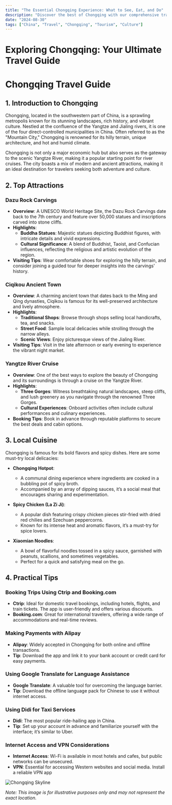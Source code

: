 ```yaml
---
title: "The Essential Chongqing Experience: What to See, Eat, and Do"
description: "Discover the best of Chongqing with our comprehensive travel guide. Explore top attractions, savor local cuisine, and get insider tips for an unforgettable Chinese adventure."
date: "2024-08-30"
tags: ["China", "Travel", "Chongqing", "Tourism", "Culture"]
---
```


# Exploring Chongqing: Your Ultimate Travel Guide

# Chongqing Travel Guide

## 1. Introduction to Chongqing
Chongqing, located in the southwestern part of China, is a sprawling metropolis known for its stunning landscapes, rich history, and vibrant culture. Nestled at the confluence of the Yangtze and Jialing rivers, it is one of the four direct-controlled municipalities in China. Often referred to as the "Mountain City," Chongqing is renowned for its hilly terrain, unique architecture, and hot and humid climate. 

Chongqing is not only a major economic hub but also serves as the gateway to the scenic Yangtze River, making it a popular starting point for river cruises. The city boasts a mix of modern and ancient attractions, making it an ideal destination for travelers seeking both adventure and culture.

## 2. Top Attractions

### Dazu Rock Carvings
- **Overview**: A UNESCO World Heritage Site, the Dazu Rock Carvings date back to the 7th century and feature over 50,000 statues and inscriptions carved into stone cliffs.
- **Highlights**:
  - **Buddha Statues**: Majestic statues depicting Buddhist figures, with intricate details and vivid expressions.
  - **Cultural Significance**: A blend of Buddhist, Taoist, and Confucian influences, reflecting the religious and artistic evolution of the region.
- **Visiting Tips**: Wear comfortable shoes for exploring the hilly terrain, and consider joining a guided tour for deeper insights into the carvings' history.

### Ciqikou Ancient Town
- **Overview**: A charming ancient town that dates back to the Ming and Qing dynasties, Ciqikou is famous for its well-preserved architecture and lively atmosphere.
- **Highlights**:
  - **Traditional Shops**: Browse through shops selling local handicrafts, tea, and snacks.
  - **Street Food**: Sample local delicacies while strolling through the narrow alleys.
  - **Scenic Views**: Enjoy picturesque views of the Jialing River.
- **Visiting Tips**: Visit in the late afternoon or early evening to experience the vibrant night market.

### Yangtze River Cruise
- **Overview**: One of the best ways to explore the beauty of Chongqing and its surroundings is through a cruise on the Yangtze River.
- **Highlights**:
  - **Three Gorges**: Witness breathtaking natural landscapes, steep cliffs, and lush greenery as you navigate through the renowned Three Gorges.
  - **Cultural Experiences**: Onboard activities often include cultural performances and culinary experiences.
- **Booking Tips**: Book in advance through reputable platforms to secure the best deals and cabin options.

## 3. Local Cuisine
Chongqing is famous for its bold flavors and spicy dishes. Here are some must-try local delicacies:

- **Chongqing Hotpot**: 
  - A communal dining experience where ingredients are cooked in a bubbling pot of spicy broth. 
  - Accompanied by an array of dipping sauces, it’s a social meal that encourages sharing and experimentation.

- **Spicy Chicken (La Zi Ji)**:
  - A popular dish featuring crispy chicken pieces stir-fried with dried red chilies and Szechuan peppercorns.
  - Known for its intense heat and aromatic flavors, it’s a must-try for spice lovers.

- **Xiaomian Noodles**:
  - A bowl of flavorful noodles tossed in a spicy sauce, garnished with peanuts, scallions, and sometimes vegetables.
  - Perfect for a quick and satisfying meal on the go.

## 4. Practical Tips

### Booking Trips Using Ctrip and Booking.com
- **Ctrip**: Ideal for domestic travel bookings, including hotels, flights, and train tickets. The app is user-friendly and offers various discounts.
- **Booking.com**: Great for international travelers, offering a wide range of accommodations and real-time reviews. 

### Making Payments with Alipay
- **Alipay**: Widely accepted in Chongqing for both online and offline transactions. 
- **Tip**: Download the app and link it to your bank account or credit card for easy payments. 

### Using Google Translate for Language Assistance
- **Google Translate**: A valuable tool for overcoming the language barrier. 
- **Tip**: Download the offline language pack for Chinese to use it without internet access.

### Using Didi for Taxi Services
- **Didi**: The most popular ride-hailing app in China. 
- **Tip**: Set up your account in advance and familiarize yourself with the interface; it’s similar to Uber.

### Internet Access and VPN Considerations
- **Internet Access**: Wi-Fi is available in most hotels and cafes, but public networks can be unsecured.
- **VPN**: Essential for accessing Western websites and social media. Install a reliable VPN app

<img src="https://source.unsplash.com/1600x900/?Chongqing,cityscape" alt="Chongqing Skyline" loading="lazy">

*Note: This image is for illustrative purposes only and may not represent the exact location.*

